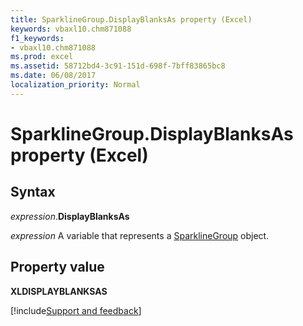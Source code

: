 ```yaml
---
title: SparklineGroup.DisplayBlanksAs property (Excel)
keywords: vbaxl10.chm871088
f1_keywords:
- vbaxl10.chm871088
ms.prod: excel
ms.assetid: 58712bd4-3c91-151d-698f-7bff83865bc8
ms.date: 06/08/2017
localization_priority: Normal
---
```



# SparklineGroup.DisplayBlanksAs property (Excel)

## Syntax

_expression_.**DisplayBlanksAs**

_expression_ A variable that represents a [SparklineGroup](Excel.SparklineGroup.md) object.


## Property value

 **XLDISPLAYBLANKSAS**

[!include[Support and feedback](~/includes/feedback-boilerplate.md)]